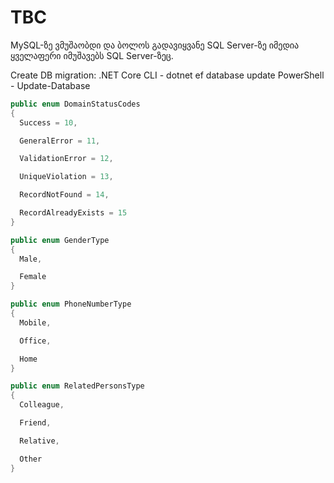 # TBC

MySQL-ზე ვმუშაობდი და ბოლოს გადავიყვანე SQL Server-ზე იმედია ყველაფერი იმუშავებს SQL Server-ზეც.

Create DB migration:
.NET Core CLI - dotnet ef database update
PowerShell - Update-Database

```C#
public enum DomainStatusCodes
{
  Success = 10,

  GeneralError = 11,

  ValidationError = 12,

  UniqueViolation = 13,

  RecordNotFound = 14,

  RecordAlreadyExists = 15
}
```

```C#
public enum GenderType
{
  Male,

  Female
}
```

```C#
public enum PhoneNumberType
{
  Mobile,

  Office,

  Home
}
```

```C#
public enum RelatedPersonsType
{
  Colleague,

  Friend,

  Relative,

  Other
}
```

